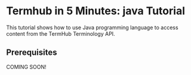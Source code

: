 Termhub in 5 Minutes: java Tutorial
===================================

This tutorial shows how to use Java programming language to access content from the TermHub Terminology API.

Prerequisites
-------------

COMING SOON!
